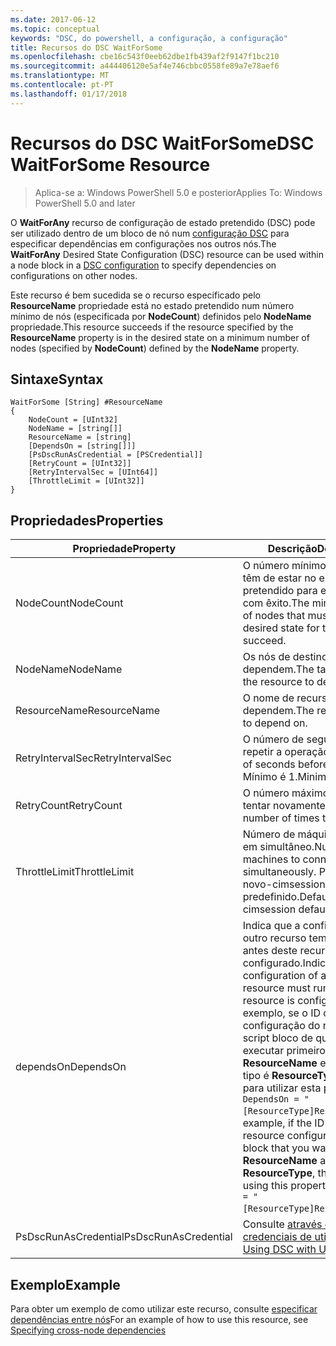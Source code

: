 ```yaml
---
ms.date: 2017-06-12
ms.topic: conceptual
keywords: "DSC, do powershell, a configuração, a configuração"
title: Recursos do DSC WaitForSome
ms.openlocfilehash: cbe16c543f0eeb62dbe1fb439af2f9147f1bc210
ms.sourcegitcommit: a444406120e5af4e746cbbc0558fe89a7e78aef6
ms.translationtype: MT
ms.contentlocale: pt-PT
ms.lasthandoff: 01/17/2018
---
```

# <a name="dsc-waitforsome-resource"></a><span data-ttu-id="361bf-103">Recursos do DSC WaitForSome</span><span class="sxs-lookup"><span data-stu-id="361bf-103">DSC WaitForSome Resource</span></span>

> <span data-ttu-id="361bf-104">Aplica-se a: Windows PowerShell 5.0 e posterior</span><span class="sxs-lookup"><span data-stu-id="361bf-104">Applies To: Windows PowerShell 5.0 and later</span></span>

<span data-ttu-id="361bf-105">O **WaitForAny** recurso de configuração de estado pretendido (DSC) pode ser utilizado dentro de um bloco de nó num [configuração DSC](configurations.md) para especificar dependências em configurações nos outros nós.</span><span class="sxs-lookup"><span data-stu-id="361bf-105">The **WaitForAny** Desired State Configuration (DSC) resource can be used within a node block in a [DSC configuration](configurations.md) to specify dependencies on configurations on other nodes.</span></span>

<span data-ttu-id="361bf-106">Este recurso é bem sucedida se o recurso especificado pelo **ResourceName** propriedade está no estado pretendido num número mínimo de nós (especificada por **NodeCount**) definidos pelo **NodeName**  propriedade.</span><span class="sxs-lookup"><span data-stu-id="361bf-106">This resource succeeds if the resource specified by the **ResourceName** property is in the desired state on a minimum number of nodes (specified by **NodeCount**) defined by the **NodeName** property.</span></span> 


## <a name="syntax"></a><span data-ttu-id="361bf-107">Sintaxe</span><span class="sxs-lookup"><span data-stu-id="361bf-107">Syntax</span></span>

```
WaitForSome [String] #ResourceName
{
    NodeCount = [UInt32]
    NodeName = [string[]]
    ResourceName = [string]
    [DependsOn = [string[]]]
    [PsDscRunAsCredential = [PSCredential]]
    [RetryCount = [UInt32]]
    [RetryIntervalSec = [UInt64]]
    [ThrottleLimit = [UInt32]]
}
```

## <a name="properties"></a><span data-ttu-id="361bf-108">Propriedades</span><span class="sxs-lookup"><span data-stu-id="361bf-108">Properties</span></span>

|  <span data-ttu-id="361bf-109">Propriedade</span><span class="sxs-lookup"><span data-stu-id="361bf-109">Property</span></span>  |  <span data-ttu-id="361bf-110">Descrição</span><span class="sxs-lookup"><span data-stu-id="361bf-110">Description</span></span>   | 
|---|---| 
| <span data-ttu-id="361bf-111">NodeCount</span><span class="sxs-lookup"><span data-stu-id="361bf-111">NodeCount</span></span>| <span data-ttu-id="361bf-112">O número mínimo de nós que têm de estar no estado pretendido para este recurso com êxito.</span><span class="sxs-lookup"><span data-stu-id="361bf-112">The minimum number of nodes that must be in the desired state for this resource to succeed.</span></span>|
| <span data-ttu-id="361bf-113">NodeName</span><span class="sxs-lookup"><span data-stu-id="361bf-113">NodeName</span></span>| <span data-ttu-id="361bf-114">Os nós de destino do recurso dependem.</span><span class="sxs-lookup"><span data-stu-id="361bf-114">The target nodes of the resource to depend on.</span></span>| 
| <span data-ttu-id="361bf-115">ResourceName</span><span class="sxs-lookup"><span data-stu-id="361bf-115">ResourceName</span></span>| <span data-ttu-id="361bf-116">O nome de recurso a dependem.</span><span class="sxs-lookup"><span data-stu-id="361bf-116">The resource name to depend on.</span></span>| 
| <span data-ttu-id="361bf-117">RetryIntervalSec</span><span class="sxs-lookup"><span data-stu-id="361bf-117">RetryIntervalSec</span></span>| <span data-ttu-id="361bf-118">O número de segundos antes de repetir a operação.</span><span class="sxs-lookup"><span data-stu-id="361bf-118">The number of seconds before retrying.</span></span> <span data-ttu-id="361bf-119">Mínimo é 1.</span><span class="sxs-lookup"><span data-stu-id="361bf-119">Minimum is 1.</span></span>| 
| <span data-ttu-id="361bf-120">RetryCount</span><span class="sxs-lookup"><span data-stu-id="361bf-120">RetryCount</span></span>| <span data-ttu-id="361bf-121">O número máximo de vezes para tentar novamente.</span><span class="sxs-lookup"><span data-stu-id="361bf-121">The maximum number of times to retry.</span></span>| 
| <span data-ttu-id="361bf-122">ThrottleLimit</span><span class="sxs-lookup"><span data-stu-id="361bf-122">ThrottleLimit</span></span>| <span data-ttu-id="361bf-123">Número de máquinas para ligar em simultâneo.</span><span class="sxs-lookup"><span data-stu-id="361bf-123">Number of machines to connect simultaneously.</span></span> <span data-ttu-id="361bf-124">Predefinição é novo-cimsession predefinido.</span><span class="sxs-lookup"><span data-stu-id="361bf-124">Default is new-cimsession default.</span></span>| 
| <span data-ttu-id="361bf-125">dependsOn</span><span class="sxs-lookup"><span data-stu-id="361bf-125">DependsOn</span></span> | <span data-ttu-id="361bf-126">Indica que a configuração de outro recurso tem de executar antes deste recurso é configurado.</span><span class="sxs-lookup"><span data-stu-id="361bf-126">Indicates that the configuration of another resource must run before this resource is configured.</span></span> <span data-ttu-id="361bf-127">Por exemplo, se o ID da configuração do recurso de script bloco de que pretende executar primeiro é __ResourceName__ e o respetivo tipo é __ResourceType__, a sintaxe para utilizar esta propriedade é `DependsOn = "[ResourceType]ResourceName"`.</span><span class="sxs-lookup"><span data-stu-id="361bf-127">For example, if the ID of the resource configuration script block that you want to run first is __ResourceName__ and its type is __ResourceType__, the syntax for using this property is `DependsOn = "[ResourceType]ResourceName"`.</span></span>|
| <span data-ttu-id="361bf-128">PsDscRunAsCredential</span><span class="sxs-lookup"><span data-stu-id="361bf-128">PsDscRunAsCredential</span></span> | <span data-ttu-id="361bf-129">Consulte [através de DSC com credenciais de utilizador](https://docs.microsoft.com/en-us/powershell/dsc/runasuser)</span><span class="sxs-lookup"><span data-stu-id="361bf-129">See [Using DSC with User Credentials](https://docs.microsoft.com/en-us/powershell/dsc/runasuser)</span></span> |


## <a name="example"></a><span data-ttu-id="361bf-130">Exemplo</span><span class="sxs-lookup"><span data-stu-id="361bf-130">Example</span></span>

<span data-ttu-id="361bf-131">Para obter um exemplo de como utilizar este recurso, consulte [especificar dependências entre nós](crossNodeDependencies.md)</span><span class="sxs-lookup"><span data-stu-id="361bf-131">For an example of how to use this resource, see [Specifying cross-node dependencies](crossNodeDependencies.md)</span></span>

